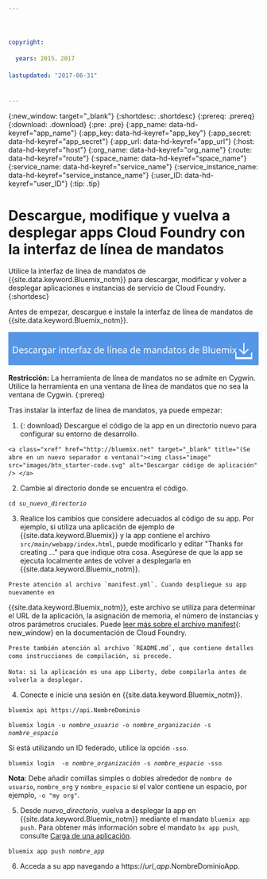```yaml
---



copyright:

  years: 2015，2017

lastupdated: "2017-06-31"


---
```


{:new_window: target="_blank"}
{:shortdesc: .shortdesc}
{:prereq: .prereq}
{:download: .download}
{:pre: .pre}
{:app_name: data-hd-keyref="app_name"}
{:app_key: data-hd-keyref="app_key"}
{:app_secret: data-hd-keyref="app_secret"}
{:app_url: data-hd-keyref="app_url"}
{:host: data-hd-keyref="host"}
{:org_name: data-hd-keyref="org_name"}
{:route: data-hd-keyref="route"}
{:space_name: data-hd-keyref="space_name"}
{:service_name: data-hd-keyref="service_name"}
{:service_instance_name: data-hd-keyref="service_instance_name"}
{:user_ID: data-hd-keyref="user_ID"}
{:tip: .tip}

# Descargue, modifique y vuelva a desplegar apps Cloud Foundry con la interfaz de línea de mandatos

Utilice la interfaz de línea de mandatos de {{site.data.keyword.Bluemix_notm}} para descargar, modificar y volver a desplegar aplicaciones e instancias de servicio de Cloud Foundry.
{:shortdesc}

Antes de empezar, descargue e instale la interfaz de línea de mandatos de {{site.data.keyword.Bluemix_notm}}. 

<p>
<a class="xref" href="https://clis.ng.bluemix.net" target="_blank" title="(Se abre en una nueva ventana o separador)"><img class="image" src="images/btn_bx_commandline.svg" alt="Descargar interfaz de línea de mandatos de Bluemix" /> </a>
</p>

**Restricción:** La herramienta de línea de mandatos no se admite en Cygwin. Utilice la herramienta en una ventana de línea de mandatos que no sea la ventana de Cygwin.
{:prereq}

Tras instalar la interfaz de línea de mandatos, ya puede empezar:

  1. {: download} Descargue el código de la app en un directorio nuevo para configurar su entorno de desarrollo.
  
    <a class="xref" href="http://bluemix.net" target="_blank" title="(Se abre en un nuevo separador o ventana)"><img class="image" src="images/btn_starter-code.svg" alt="Descargar código de aplicación" /> </a>

  2. Cambie al directorio donde se encuentra el código.

  <pre class="pre"><code class="hljs">cd <var class="keyword varname">su_nuevo_directorio</var></code></pre>

  3.  Realice los cambios que considere adecuados al código de su app. Por ejemplo, si utiliza una aplicación de ejemplo de {{site.data.keyword.Bluemix}} y la app contiene el archivo `src/main/webapp/index.html`, puede modificarlo y editar "Thanks for creating ..." para que indique otra cosa. Asegúrese de que la app se ejecuta localmente
antes de volver a desplegarla en {{site.data.keyword.Bluemix_notm}}.

    Preste atención al archivo `manifest.yml`. Cuando despliegue su app nuevamente en
{{site.data.keyword.Bluemix_notm}}, este archivo se utiliza para determinar el URL de la aplicación, la
asignación de memoria, el número de instancias y otros parámetros cruciales. Puede [leer más sobre el archivo manifest](https://docs.cloudfoundry.org/devguide/deploy-apps/manifest.html){: new_window} en la documentación de Cloud Foundry.

    Preste también atención al archivo `README.md`, que contiene detalles como instrucciones de compilación, si procede.

    Nota: si la aplicación es una app Liberty, debe compilarla antes de volverla a desplegar.

  4. Conecte e inicie una sesión en {{site.data.keyword.Bluemix_notm}}.

  <pre class="pre"><code class="hljs">bluemix api https://api.<span class="keyword" data-hd-keyref="DomainName">NombreDominio</span></code></pre>

  <pre class="pre"><code class="hljs">bluemix login -u <var class="keyword varname" data-hd-keyref="user_ID">nombre_usuario</var> -o <var class="keyword varname" data-hd-keyref="org_name">nombre_organización</var> -s <var class="keyword varname" data-hd-keyref="space_name">nombre_espacio</var></code></pre>

  Si está utilizando un ID federado, utilice la opción `-sso`.

  <pre class="pre"><code class="hljs">bluemix login  -o <var class="keyword varname" data-hd-keyref="org_name">nombre_organización</var> -s <var class="keyword varname" data-hd-keyref="space_name">nombre_espacio</var> -sso</code></pre>
  
  **Nota**: Debe añadir comillas simples o dobles alrededor de `nombre de usuario`, `nombre_org` y `nombre_espacio` si el valor contiene un espacio, por ejemplo, `-o "my org"`.

  5. Desde <var class="keyword varname">nuevo_directorio</var>, vuelva a desplegar la app en {{site.data.keyword.Bluemix_notm}} mediante el mandato `bluemix app push`. Para obtener más información sobre el mandato `bx app push`, consulte [Carga de una aplicación](/docs/starters/upload_app.html).

  <pre class="pre"><code class="hljs">bluemix app push <var class="keyword varname" data-hd-keyref="app_name">nombre_app</var></code></pre>

  6. Acceda a su app navegando a https://<var class="keyword varname" data-hd-keyref="app_url">url_app</var>.<span class="keyword" data-hd-keyref="APPDomain">NombreDominioApp</span>.
